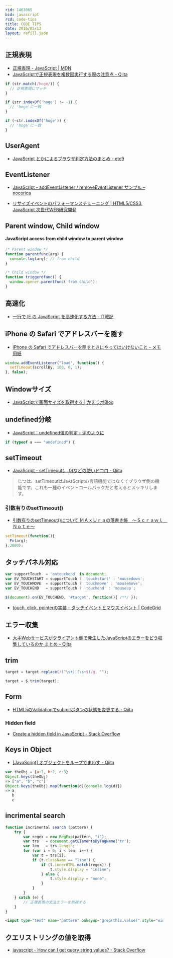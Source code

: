 ```yaml
---
rid: 1463065
bid: javascript
rcd: code-tips
title: CODE TIPS
date: 2016/05/13
layout: refill.jade
---
```


## 正規表現

- [正規表現 - JavaScript | MDN](https://developer.mozilla.org/ja/docs/Web/JavaScript/Guide/Regular_Expressions)
- [JavaScriptで正規表現を複数回実行する際の注意点 - Qiita](http://qiita.com/nanocloudx/items/079685599273f3805f77)

```js
if (str.match(/hoge/)) {
  // 正規表現にマッチ
}
```
```js
if (str.indexOf('hoge') != -1) {
  // 'hoge'に一致
}

if (~str.indexOf('hoge')) {
  // 'hoge'に一致
}
```


## UserAgent

- [JavaScript とかによるブラウザ判定方法のまとめ - etc9](http://d.hatena.ne.jp/Naotsugu/20110927/1317140891)


## EventListener

- [JavaScript - addEventListener / removeEventListener サンプル – nocorica](http://blog.nocorica.jp/2015/05/js-eventlistener/)

- [リサイズイベントのパフォーマンスチューニング | HTML5/CSS3, JavaScript 次世代WEB研究開発](http://lab.informarc.co.jp/javascript/resize_queue.html)


## Parent window, Child window

#### JavaScript access from child window to parent window
```js
/* Parent window */
function parentfunc(arg) {
  console.log(arg); // from child
}
```
```js
/* Child window */
function triggerdfunc() {
  window.opener.parentfunc('from child');
}
```


## 高速化

- [一行で IE の JavaScript を高速化する方法 - IT戦記](http://d.hatena.ne.jp/amachang/20071010/1192012056)


## iPhone の Safari でアドレスバーを隠す

- [iPhone の Safari でアドレスバーを隠すときにやってはいけないこと - メモ用紙](http://d.hatena.ne.jp/scientre/20130611/hide_addressbar_on_iphone)

```js
window.addEventListener("load", function() {
  setTimeout(scrollBy, 100, 0, 1);
}, false);
```


## Windowサイズ
- [JavaScriptで画面サイズを取得する | かえラボBlog](http://kaelab.ranadesign.com/blog/2010/10/javascript-5.html)


## undefined分岐
- [JavaScript：undefined値の判定 - 泥のように](http://blog.tojiru.net/article/205007468.html)

```js
if (typeof a === "undefined") {
```


## setTimeout
- [JavaScript - setTimeout(...,0)などの使いドコロ - Qiita](http://qiita.com/jkr_2255/items/17693ab77beea71a871c)
> じつは、setTimeoutはJavaScriptの言語機能ではなくてブラウザ側の機能です。これも一種のイベントコールバックだと考えるとスッキリします。

### 引数有りのsetTimeout()

- [引数有りのsetTimeout()について ＭＡｘＵｒａの落書き帳　～Ｓｃｒａｗｌ　Ｎｏｔｅ～](http://maxura.blog62.fc2.com/blog-entry-179.html)

```js
setTimeout(function(){
  Fn(arg);
},3000);
```


## タッチパネル対応

```js
var supportTouch  = 'ontouchend' in document;
var EV_TOUCHSTART = supportTouch ? 'touchstart' : 'mousedown';
var EV_TOUCHMOVE  = supportTouch ? 'touchmove' : 'mousemove';
var EV_TOUCHEND   = supportTouch ? 'touchend' : 'mouseup';

$(document).on(EV_TOUCHEND, '#target', function(){ /**/ });
```

- [touch, click, pointerの実装 - タッチイベントとマウスイベント | CodeGrid](https://app.codegrid.net/entry/touch-mouse)


## エラー収集

- [大手Webサービスがクライアント側で発生したJavaScriptのエラーをどう収集しているのか まとめ - Qiita](http://qiita.com/grapswiz/items/4e97968f3d3df97a4c76)


## trim
```js
target = target.replace(/(^\s+)|(\s+$)/g, "");
```
```js
target = $.trim(target);
```

## Form
- [HTML5のValidationでsubmitボタンの状態を変更する - Qiita](http://qiita.com/r7kamura/items/6f68305c01e9c0a02d91)

### Hidden field
- [Create a hidden field in JavaScript - Stack Overflow](http://stackoverflow.com/questions/1000795/create-a-hidden-field-in-javascript)


## Keys in Object
- [[JavaScript] オブジェクトをループでまわす - Qiita](http://qiita.com/phi/items/98975e1bb4995c1f1bcf)

```js
var theObj = {a:1, b:2, c:3}
Object.keys(theObj)
=> ["a", "b", "c"]
Object.keys(theObj).map(function(d){console.log(d)})
=> a
   b
   c
```


## incrimental search

```js
function incrimental search (pattern) {
    try {
        var regex = new RegExp(pattern, "i");
        var trs   = document.getElementsByTagName('tr');
        var len   = trs.length;
        for (var i = 0; i < len; i++) {
            var t = trs[i];
            if (t.className == "line") {
                if (t.innerHTML.match(regex)) {
                    t.style.display = "inline";
                } else {
                    t.style.display = "none";
                }
            }
        }
    } catch (e) {
        // 正規表現の文法エラーを無視する
    }
}
```
```html
<input type="text" name="pattern" onkeyup="grep(this.value)" style="width:10em; border:1px solid #E3E3E3;">
```


## クエリストリングの値を取得
- [javascript - How can I get query string values? - Stack Overflow](http://stackoverflow.com/questions/901115/how-can-i-get-query-string-values)
